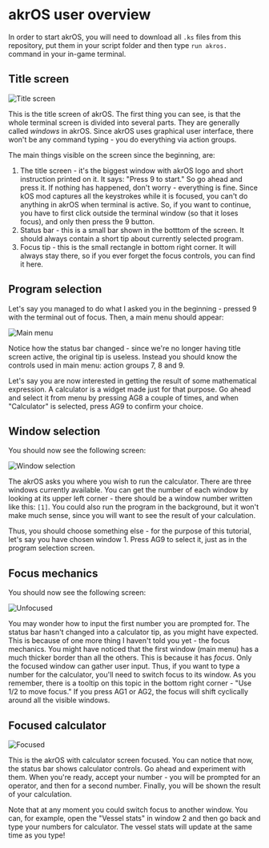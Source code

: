 # akrOS user overview

In order to start akrOS, you will need to download all `.ks` files from this repository, put them in your script
folder and then type `run akros.` command in your in-game terminal.

## Title screen

![Title screen](http://i.imgur.com/f0p8U5s.png)

This is the title screen of akrOS. The first thing you can see, is that the whole terminal screen is divided into
several parts. They are generally called *windows* in akrOS. Since akrOS uses graphical user interface, there won't
be any command typing - you do everything via action groups.

The main things visible on the screen since the beginning, are:

1. The title screen - it's the biggest window with akrOS logo and short instruction printed on it. It says: "Press
9 to start." So go ahead and press it. If nothing has happened, don't worry - everything is fine. Since kOS mod 
captures all the keystrokes while it is focused, you can't do anything in akrOS when terminal is active. So, if you
want to continue, you have to first click outside the terminal window (so that it loses focus), and only then press
the 9 button.
2. Status bar - this is a small bar shown in the botttom of the screen. It should always contain a short tip
about currently selected program.
3. Focus tip - this is the small rectangle in bottom right corner. It will always stay there, so if you ever forget
the focus controls, you can find it here.

## Program selection

Let's say you managed to do what I asked you in the beginning - pressed 9 with the terminal out of focus. Then, a
main menu should appear:

![Main menu](http://i.imgur.com/fMX5XW5.png)

Notice how the status bar changed - since we're no longer having title screen active, the original tip is useless.
Instead you should know the controls used in main menu: action groups 7, 8 and 9.

Let's say you are now interested in getting the result of some mathematical expression. A calculator is a widget
made just for that purpose. Go ahead and select it from menu by pressing AG8 a couple of times, and when 
"Calculator" is selected, press AG9 to confirm your choice.

## Window selection

You should now see the following screen:

![Window selection](http://i.imgur.com/ieIdXog.png)

The akrOS asks you where you wish to run the calculator. There are three windows currently available. You can get
the number of each window by looking at its upper left corner - there should be a window number written like this:
`[1]`. You could also run the program in the background, but it won't make much sense, since you will want to
see the result of your calculation.

Thus, you should choose something else - for the purpose of this tutorial, let's say you have chosen window 1.
Press AG9 to select it, just as in the program selection screen.

## Focus mechanics

You should now see the following screen:

![Unfocused](http://i.imgur.com/LnvoojU.png)

You may wonder how to input the first number you are prompted for. The status bar hasn't changed into a calculator
tip, as you might have expected. This is because of one more thing I haven't told you yet - the focus mechanics.
You might have noticed that the first window (main menu) has a much thicker border than all the others. This is
because it has *focus*. Only the focused window can gather user input. Thus, if you want to type a number
for the calculator, you'll need to switch focus to its window. As you remember, there is a tooltip on this topic
in the bottom right corner - "Use 1/2 to move focus." If you press AG1 or AG2, the focus will shift cyclically
around all the visible windows.

## Focused calculator

![Focused](http://i.imgur.com/PzOMoP4.png)

This is the akrOS with calculator screen focused. You can notice that now, the status bar shows calculator
controls. Go ahead and experiment with them. When you're ready, accept your number - you will be prompted for an
operator, and then for a second number. Finally, you will be shown the result of your calculation.

Note that at any moment you could switch focus to another window. You can, for example, open the "Vessel stats"
in window 2 and then go back and type your numbers for calculator. The vessel stats will update at the same
time as you type!
